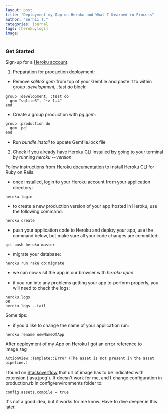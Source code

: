 ```yaml
---
layout: post
title: "Deployment my App on Heroku and What I Learned in Process"
author: "Serhii T."
categories: journal
tags: [heroku,logs]
image: 
---
```


### Get Started

Sign-up for a [Heroku account](https://www.heroku.com/).

1. Preparation for production deployment:

- Remove _sqlite3 gem_ from top of your Gemfile and paste it to within group _:development, :test do_ block:
```
group :development, :test do
  gem "sqlite3", "~> 1.4"
end
```

- Create a group production with _pg gem_:
```
group :production do
  gem 'pg'
end
```

- Run _bundle install_ to update Gemfile.lock file

2. Check if you already have Heroku CLI installed by going to your terminal by running _heroku --version_

Follow instructions from [Heroku documentation](https://devcenter.heroku.com/articles/getting-started-with-rails6) to install Heroku CLI for Ruby on Rails.

- once installed, login to your Heroku account from your application directory:
```
heroku login
```

- to create a new production version of your app hosted in Heroku, use the following command:
```
heroku create
```

- push your application code to Heroku and deploy your app, use the command below, but make sure all your code changes are committed:
```
git push heroku master
```

- migrate your database:
```
heroku run rake db:migrate
```

- we can now visit the app in our browser with _heroku open_

- if you run into any problems getting your app to perform properly, you will need to check the logs:
```
heroku logs
OR
heroku logs --tail
```

Some tips:
- if you'd like to change the name of your application run:
```
heroku rename newNameOfApp
```

After deployment of my App on Heroku I got an error reference to image_tag
```
ActionView::Template::Error (The asset is not present in the asset pipeline.)
```

I found on [Stackoverflow](https://stackoverflow.com/questions/62977092/actionviewtemplateerror-the-asset-is-not-present-in-the-asset-pipeline-in) that url of image has to be indicated with extension ('ava.jpeg'). It doesn't work for me, and I change configuration in production.rb in config/environments folder to:
```
config.assets.compile = true
```

It's not a good idea, but it works for me know. Have to dive deeper in this later.